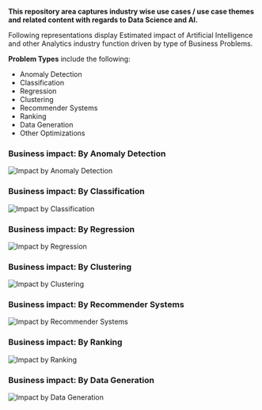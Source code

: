 **This repository area captures industry wise use cases / use case themes and related content with regards to Data Science and AI.**

Following representations display Estimated impact of Artificial Intelligence and other Analytics industry function driven by type of Business Problems.

**Problem Types** include the following:
- Anomaly Detection
- Classification
- Regression
- Clustering
- Recommender Systems
- Ranking
- Data Generation
- Other Optimizations


### Business impact: By Anomaly Detection

![Impact by Anomaly Detection](https://github.com/kkm24132/Mentoring_Enablement/blob/master/Industry/figure/BusinessImpact_AnomalyDetection.png)

### Business impact: By Classification

![Impact by Classification](https://github.com/kkm24132/Mentoring_Enablement/blob/master/Industry/figure/BusinessImpact_Classification.png)

### Business impact: By Regression

![Impact by Regression](https://github.com/kkm24132/Mentoring_Enablement/blob/master/Industry/figure/BusinessImpact_Regression.png)

### Business impact: By Clustering

![Impact by Clustering](https://github.com/kkm24132/Mentoring_Enablement/blob/master/Industry/figure/BusinessImpact_Clustering.png)

### Business impact: By Recommender Systems

![Impact by Recommender Systems](https://github.com/kkm24132/Mentoring_Enablement/blob/master/Industry/figure/BusinessImpact_RecommenderSystems.png)

### Business impact: By Ranking

![Impact by Ranking](https://github.com/kkm24132/Mentoring_Enablement/blob/master/Industry/figure/BusinessImpact_Ranking.png)

### Business impact: By Data Generation

![Impact by Data Generation](https://github.com/kkm24132/Mentoring_Enablement/blob/master/Industry/figure/BusinessImpact_DataGeneration.png)

